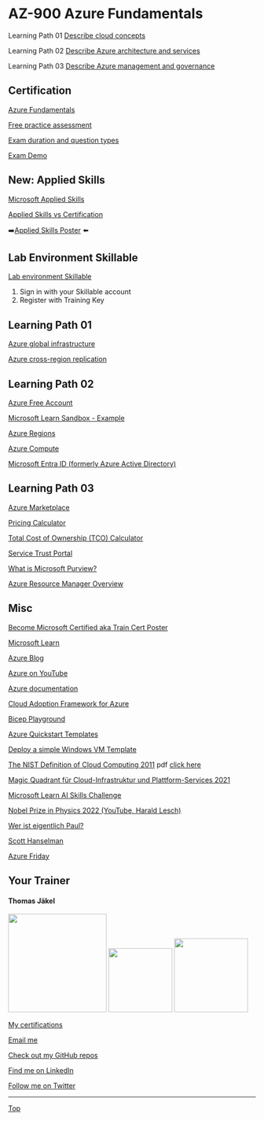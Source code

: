 # AZ-900 Azure Fundamentals



Learning Path 01 [Describe cloud concepts](https://learn.microsoft.com/en-us/training/paths/az-900-describe-cloud-concepts/)

Learning Path 02 [Describe Azure architecture and services](https://learn.microsoft.com/en-us/training/paths/azure-fundamentals-describe-azure-architecture-services/)

Learning Path 03 [Describe Azure management and governance](https://learn.microsoft.com/en-us/training/paths/describe-azure-management-governance/)

## Certification 

[Azure Fundamentals](https://learn.microsoft.com/en-us/certifications/azure-fundamentals/)

[Free practice assessment](https://learn.microsoft.com/credentials/certifications/exams/az-900/practice/assessment?assessment-type=practice&assessmentId=23)

[Exam duration and question types](https://learn.microsoft.com/en-us/certifications/exam-duration-question-types)

[Exam Demo](https://aka.ms/examdemo)


## New: Applied Skills

[Microsoft Applied Skills](https://learn.microsoft.com/en-us/credentials/)

[Applied Skills vs Certification](https://aka.ms/ChooseYourMicrosoftCredential)

➡️[Applied Skills Poster](https://query.prod.cms.rt.microsoft.com/cms/api/am/binary/RW1c0zC) ⬅️




## Lab Environment Skillable 

[Lab environment Skillable](https://brainymotion.learnondemand.net) 

1. Sign in with your Skillable account 
2. Register with Training Key




## Learning Path 01

[Azure global infrastructure](https://datacenters.microsoft.com/globe/)

[Azure cross-region replication](https://learn.microsoft.com/en-us/azure/reliability/cross-region-replication-azure)



## Learning Path 02

[Azure Free Account](https://azure.microsoft.com/de-de/free)

[Microsoft Learn Sandbox - Example](https://learn.microsoft.com/en-us/training/modules/describe-azure-storage-services/5-exercise-create-storage-blob)

[Azure Regions](https://azure.microsoft.com/en-us/explore/global-infrastructure/geographies/#geographies)

[Azure Compute](https://azure.microsoft.com/en-us/products/category/compute/)

[Microsoft Entra ID (formerly Azure Active Directory)](https://www.microsoft.com/en-us/security/business/identity-access/microsoft-entra-id)



## Learning Path 03

[Azure Marketplace](https://azuremarketplace.microsoft.com/en-us/)

[Pricing Calculator](https://azure.microsoft.com/en-us/pricing/calculator/)

[Total Cost of Ownership (TCO) Calculator](https://azure.microsoft.com/en-us/pricing/tco/calculator/)

[Service Trust Portal](https://servicetrust.microsoft.com/)

[What is Microsoft Purview?](https://learn.microsoft.com/en-us/purview/purview)

[Azure Resource Manager Overview](https://learn.microsoft.com/en-us/azure/azure-resource-manager/management/overview)




## Misc


[Become Microsoft Certified aka Train Cert Poster](https://aka.ms/traincertposter)

[Microsoft Learn](https://docs.microsoft.com/en-us/learn/)

[Azure Blog](https://azure.microsoft.com/en-us/blog/)

[Azure on YouTube](https://www.youtube.com/c/MicrosoftAzure)

[Azure documentation](https://learn.microsoft.com/en-us/azure/)

[Cloud Adoption Framework for Azure](https://docs.microsoft.com/en-us/azure/cloud-adoption-framework/)

[Bicep Playground](https://aka.ms/bicepdemo)

[Azure Quickstart Templates](https://learn.microsoft.com/en-us/samples/browse/?expanded=azure&products=azure-resource-manager)

[Deploy a simple Windows VM Template](https://learn.microsoft.com/en-us/samples/azure/azure-quickstart-templates/vm-simple-windows/)

[The NIST Definition of Cloud Computing 2011](https://csrc.nist.gov/publications/detail/sp/800-145/final)   pdf [click here](https://github.com/www42/AZ-900/blob/2db545e47abf146baf07f907f1c393310a982f31/NIST/nistspecialpublication800-145.pdf)

[Magic Quadrant für Cloud-Infrastruktur und Plattform-Services 2021](https://www.gartner.com/technology/media-products/reprints/AWS/1-271W1OSP-DEU.html)

[Microsoft Learn AI Skills Challenge](https://www.microsoft.com/en-us/cloudskillschallenge/ai/registration/2024#choose-your-challenge)

[Nobel Prize in Physics 2022 (YouTube, Harald Lesch)](https://www.youtube.com/watch?v=-F8VFBrq1uU)

[Wer ist eigentlich Paul?](https://www.youtube.com/watch?v=FNZyCK1HwXM)

[Scott Hanselman](https://www.hanselman.com/)

[Azure Friday](https://docs.microsoft.com/en-us/shows/azure-friday/)







##  Your Trainer
#### Thomas Jäkel

<img src="https://download69118.blob.core.windows.net/anon/Profilbild.jpg" width="200"/>
<a href="https://www.credly.com/badges/45225cf5-ede7-45d2-8ac6-b5a22315679c/public_url"><img src="https://download69118.blob.core.windows.net/anon/microsoft-certified-trainer-2023-2024.png" width="130"/></a>
<a href="https://www.credly.com/badges/fc4737d8-923a-4d37-8f1a-497c08a7c1ff/public_url"><img src="https://download69118.blob.core.windows.net/anon/AAI-badge.png" width="150"/></a>

[My certifications](https://www.credly.com/users/thomas-jakel)

[Email me](mailto:thomas.jaekel@brainymotion.de?subject=AZ-900)

[Check out my GitHub repos](https://github.com/www42)

[Find me on LinkedIn](https://linkedin.com/in/tjkkll)

[Follow me on Twitter](https://twitter.com/tjkkll)


---

[Top](#az-900-azure-fundamentals)